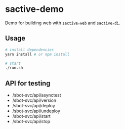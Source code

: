 # sactive-demo
Demo for building web with [`sactive-web`](https://github.com/sactive/sactive-web) and [`sactive-di`](https://github.com/sactive/sactive-di).

## Usage
```bash
# install dependencies
yarn install # or npm install

# start
./run.sh
```

## API for testing

- /sbot-svc/api/asynctest
- /sbot-svc/api/version
- /sbot-svc/api/deploy
- /sbot-svc/api/undeploy
- /sbot-svc/api/start
- /sbot-svc/api/stop

